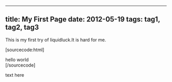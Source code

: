 -----------
title: My First Page
date: 2012-05-19
tags: tag1, tag2, tag3
-----------

This is my first try of liquidluck.It is hard for me.

[sourcecode:html]
<div id="demo">
hello world
</div>
[/sourcecode]

text here
